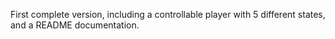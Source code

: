 First complete version, including a controllable player with 5 different states,
and a README documentation.
